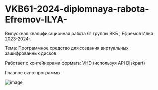 # VKB61-2024-diplomnaya-rabota-Efremov-ILYA-
Выпускная квалификационная работа 61 группы ВКБ , Ефремов Илья 2023-2024г.

Тема: Программное средство для создания виртуальных зашифрованных дисков

Работает с контейнерами формата: VHD (используя API Diskpart)

Главное окно программы:





![image](https://github.com/nekotinix/VKB61-2024-diplomnaya-rabota-Efremov-ILYA-/assets/62836642/5cb3cb74-1254-46ec-8019-0455366152fb)
